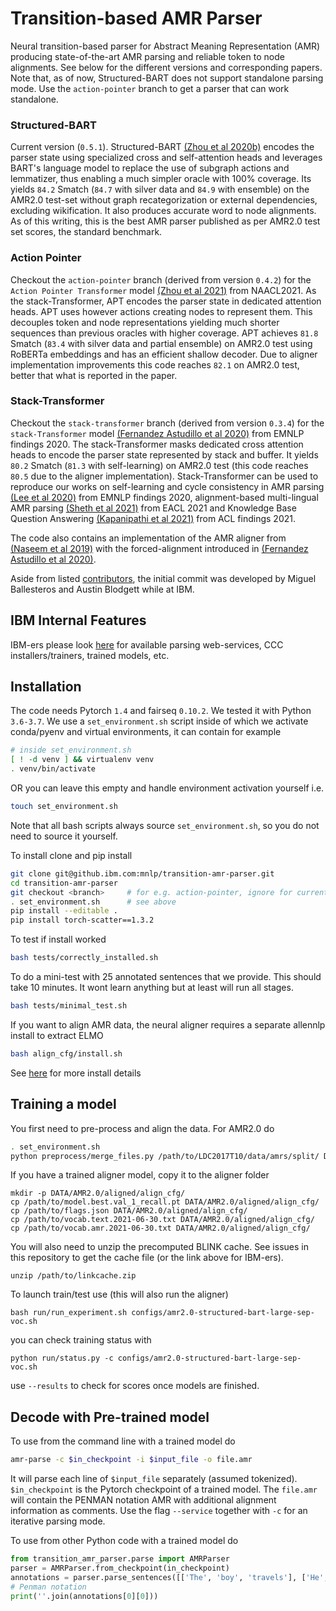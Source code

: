 Transition-based AMR Parser
============================

Neural transition-based parser for Abstract Meaning Representation (AMR) producing state-of-the-art AMR parsing and reliable token to node alignments. See below for the different versions and corresponding papers. Note that, as of now, Structured-BART does not support standalone parsing mode. Use the `action-pointer` branch to get a parser that can work standalone.

### Structured-BART 

Current version (`0.5.1`). Structured-BART [(Zhou et al 2020b)](https://openreview.net/forum?id=qjDQCHLXCNj) encodes the parser state using specialized cross and self-attention heads and leverages BART's language model to replace the use of subgraph actions and lemmatizer, thus enabling a much simpler oracle with 100% coverage. Its yields `84.2` Smatch (`84.7` with silver data and `84.9` with ensemble) on the AMR2.0 test-set without graph recategorization or external dependencies, excluding wikification. It also produces accurate word to node alignments. As of this writing, this is the best AMR parser published as per AMR2.0 test set scores, the standard benchmark.

### Action Pointer

Checkout the `action-pointer` branch (derived from version `0.4.2`) for the `Action Pointer Transformer` model [(Zhou et al 2021)](https://www.aclweb.org/anthology/2021.naacl-main.443) from NAACL2021. As the stack-Transformer, APT encodes the parser state in dedicated attention heads. APT uses however actions creating nodes to represent them. This decouples token and node representations yielding much shorter sequences than previous oracles with higher coverage. APT achieves `81.8` Smatch (`83.4` with silver data and partial ensemble) on AMR2.0 test using RoBERTa embeddings and has an efficient shallow decoder. Due to aligner implementation improvements this code reaches `82.1` on AMR2.0 test, better that what is reported in the paper.

### Stack-Transformer

Checkout the `stack-transformer` branch (derived from version `0.3.4`) for the `stack-Transformer` model [(Fernandez Astudillo et al 2020)](https://www.aclweb.org/anthology/2020.findings-emnlp.89) from EMNLP findings 2020. The stack-Transformer masks dedicated cross attention heads to encode the parser state represented by stack and buffer. It yields `80.2` Smatch (`81.3` with self-learning) on AMR2.0 test (this code reaches `80.5` due to the aligner implementation). Stack-Transformer can be used to reproduce our works on self-learning and cycle consistency in AMR parsing [(Lee et al 2020)](https://www.aclweb.org/anthology/2020.findings-emnlp.288/) from EMNLP findings 2020, alignment-based multi-lingual AMR parsing [(Sheth et al 2021)](https://www.aclweb.org/anthology/2021.eacl-main.30/) from EACL 2021 and Knowledge Base Question Answering [(Kapanipathi et al 2021)](https://arxiv.org/abs/2012.01707) from ACL findings 2021.

The code also contains an implementation of the AMR aligner from [(Naseem et al 2019)](https://www.aclweb.org/anthology/P19-1451/) with the forced-alignment introduced in [(Fernandez Astudillo et al 2020)](https://www.aclweb.org/anthology/2020.findings-emnlp.89).

Aside from listed [contributors](https://github.com/IBM/transition-amr-parser/graphs/contributors), the initial commit was developed by Miguel Ballesteros and Austin Blodgett while at IBM.

## IBM Internal Features

IBM-ers please look [here](https://github.ibm.com/mnlp/transition-amr-parser/wiki) for available parsing web-services, CCC installers/trainers, trained models, etc. 

## Installation

The code needs Pytorch `1.4` and fairseq `0.10.2`. We tested it with Python `3.6-3.7`. We use a `set_environment.sh` script inside of which we activate conda/pyenv and virtual environments, it can contain for example 

```bash
# inside set_environment.sh
[ ! -d venv ] && virtualenv venv
. venv/bin/activate
```
OR you can leave this empty and handle environment activation yourself i.e.

```bash
touch set_environment.sh
```

Note that all bash scripts always source `set_environment.sh`, so you do not need to source it yourself.

To install clone and pip install 

```bash
git clone git@github.ibm.com:mnlp/transition-amr-parser.git
cd transition-amr-parser
git checkout <branch>     # for e.g. action-pointer, ignore for current version
. set_environment.sh      # see above
pip install --editable .  
pip install torch-scatter==1.3.2
```

To test if install worked
```bash
bash tests/correctly_installed.sh
```
To do a mini-test with 25 annotated sentences that we provide. This should take 10 minutes. It wont learn anything but at least will run all stages.
```bash
bash tests/minimal_test.sh
```

If you want to align AMR data, the neural aligner requires a separate allennlp install to extract ELMO

```bash
bash align_cfg/install.sh
```

See [here](scripts/README.md#install-details) for more install details

## Training a model

You first need to pre-process and align the data. For AMR2.0 do

```bash
. set_environment.sh
python preprocess/merge_files.py /path/to/LDC2017T10/data/amrs/split/ DATA/AMR2.0/corpora/
```

If you have a trained aligner model, copy it to the aligner folder

``` 
mkdir -p DATA/AMR2.0/aligned/align_cfg/
cp /path/to/model.best.val_1_recall.pt DATA/AMR2.0/aligned/align_cfg/
cp /path/to/flags.json DATA/AMR2.0/aligned/align_cfg/
cp /path/to/vocab.text.2021-06-30.txt DATA/AMR2.0/aligned/align_cfg/
cp /path/to/vocab.amr.2021-06-30.txt DATA/AMR2.0/aligned/align_cfg/
``` 

You will also need to unzip the precomputed BLINK cache. See issues in this repository to get the cache file (or the link above for IBM-ers).

```
unzip /path/to/linkcache.zip
```

To launch train/test use (this will also run the aligner)

```
bash run/run_experiment.sh configs/amr2.0-structured-bart-large-sep-voc.sh
```

you can check training status with

```
python run/status.py -c configs/amr2.0-structured-bart-large-sep-voc.sh
```

use `--results` to check for scores once models are finished.

## Decode with Pre-trained model

To use from the command line with a trained model do

```bash
amr-parse -c $in_checkpoint -i $input_file -o file.amr
```

It will parse each line of `$input_file` separately (assumed tokenized).
`$in_checkpoint` is the Pytorch checkpoint of a trained model. The `file.amr`
will contain the PENMAN notation AMR with additional alignment information as
comments. Use the flag `--service` together with `-c` for an iterative parsing
mode.

To use from other Python code with a trained model do

```python
from transition_amr_parser.parse import AMRParser
parser = AMRParser.from_checkpoint(in_checkpoint)
annotations = parser.parse_sentences([['The', 'boy', 'travels'], ['He', 'visits', 'places']])
# Penman notation
print(''.join(annotations[0][0]))
```
